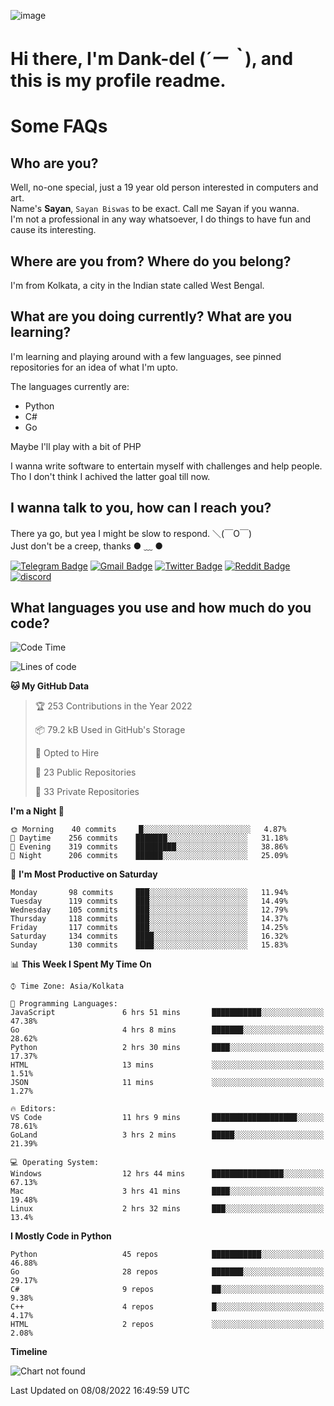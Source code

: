 ![image](https://user-images.githubusercontent.com/63096193/125182844-29f20800-e22f-11eb-8dc9-b0f2d29647bb.png)

# **Hi there, I'm Dank-del (*´ー｀*), and this is my profile readme.**
<!--  [![Profile views](https://gpvc.arturio.dev/dank-del)](https://github.com/dank-del) -->
# Some FAQs

## **Who are you?**

Well, no-one special, just a 19 year old person interested in computers and art. \
Name's **Sayan**, `Sayan Biswas` to be exact. Call me Sayan if you wanna. \
I'm not a professional in any way whatsoever, I do things to have fun and cause its interesting.

## **Where are you from? Where do you belong?**

I'm from Kolkata, a city in the Indian state called West Bengal.

## **What are you doing currently? What are you learning?**

I'm learning and playing around with a few languages, see pinned repositories for an idea of what I'm upto.

The languages currently are:

- Python
- C#
- Go

Maybe I'll play with a bit of PHP

I wanna write software to entertain myself with challenges and help people. \
Tho I don't think I achived the latter goal till now.

<!--## **Eww, I see a weeb profile.**

Can't help it, it's the best way to hide my face on this account
> Why do people hate weebs .-.

## **Cool, what more interests you?**

My interests are quite, weird. They're scattered all over the place. \
I've been fascinated by music and have studied it since the age of 6, I've performed on stage and on air but yeah now I've been away from that. I specialize in key instruments. \
Another thing that interests me is Media Production, aka, working with audio, video and broadcasting media.

> I just like art in general. also feeds the reason of me being obsessed with Japanese drawings (⋟ ﹏ ⋞)-->

## **I wanna talk to you, how can I reach you?**

There ya go, but yea I might be slow to respond. ＼(￣O￣) \
Just don't be a creep, thanks ● ﹏ ●

[![Telegram Badge](https://img.shields.io/badge/-dank_as_fuck-1ca0f1?style=flat-square&logo=telegram&logoColor=white&link=https://t.me/dank_as_fuck)](https://t.me/dank_as_fuck)
[![Gmail Badge](https://img.shields.io/badge/-chizuru@kanojo.tk-c14438?style=flat-square&logo=Gmail&logoColor=white&link=mailto:chizuru@kanojo.tk)](mailto:chizuru@kanojo.tk)
[![Twitter Badge](https://img.shields.io/twitter/follow/TheDankDel?style=social)](https://twitter.com/TheDankDel)
[![Reddit Badge](https://img.shields.io/reddit/user-karma/combined/dank_as_fuck_?style=social)](https://www.reddit.com/user/dank_as_fuck_/)
[![discord](https://discord-md-badge.vercel.app/api/shield/506536929152466945?style=social)](https://discordapp.com/users/506536929152466945)

## **What languages you use and how much do you code?**

<!--START_SECTION:waka-->
![Code Time](http://img.shields.io/badge/Code%20Time-658%20hrs%2022%20mins-blue)

![Lines of code](https://img.shields.io/badge/From%20Hello%20World%20I%27ve%20Written-786%20Thousand%20lines%20of%20code-blue)

**🐱 My GitHub Data** 

> 🏆 253 Contributions in the Year 2022
 > 
> 📦 79.2 kB Used in GitHub's Storage 
 > 
> 💼 Opted to Hire
 > 
> 📜 23 Public Repositories 
 > 
> 🔑 33 Private Repositories  
 > 
**I'm a Night 🦉** 

```text
🌞 Morning    40 commits     █░░░░░░░░░░░░░░░░░░░░░░░░   4.87% 
🌆 Daytime    256 commits    ███████░░░░░░░░░░░░░░░░░░   31.18% 
🌃 Evening    319 commits    █████████░░░░░░░░░░░░░░░░   38.86% 
🌙 Night      206 commits    ██████░░░░░░░░░░░░░░░░░░░   25.09%

```
📅 **I'm Most Productive on Saturday** 

```text
Monday       98 commits     ███░░░░░░░░░░░░░░░░░░░░░░   11.94% 
Tuesday      119 commits    ███░░░░░░░░░░░░░░░░░░░░░░   14.49% 
Wednesday    105 commits    ███░░░░░░░░░░░░░░░░░░░░░░   12.79% 
Thursday     118 commits    ███░░░░░░░░░░░░░░░░░░░░░░   14.37% 
Friday       117 commits    ███░░░░░░░░░░░░░░░░░░░░░░   14.25% 
Saturday     134 commits    ████░░░░░░░░░░░░░░░░░░░░░   16.32% 
Sunday       130 commits    ████░░░░░░░░░░░░░░░░░░░░░   15.83%

```


📊 **This Week I Spent My Time On** 

```text
⌚︎ Time Zone: Asia/Kolkata

💬 Programming Languages: 
JavaScript               6 hrs 51 mins       ███████████░░░░░░░░░░░░░░   47.38% 
Go                       4 hrs 8 mins        ███████░░░░░░░░░░░░░░░░░░   28.62% 
Python                   2 hrs 30 mins       ████░░░░░░░░░░░░░░░░░░░░░   17.37% 
HTML                     13 mins             ░░░░░░░░░░░░░░░░░░░░░░░░░   1.51% 
JSON                     11 mins             ░░░░░░░░░░░░░░░░░░░░░░░░░   1.27%

🔥 Editors: 
VS Code                  11 hrs 9 mins       ███████████████████░░░░░░   78.61% 
GoLand                   3 hrs 2 mins        █████░░░░░░░░░░░░░░░░░░░░   21.39%

💻 Operating System: 
Windows                  12 hrs 44 mins      ████████████████░░░░░░░░░   67.13% 
Mac                      3 hrs 41 mins       ████░░░░░░░░░░░░░░░░░░░░░   19.48% 
Linux                    2 hrs 32 mins       ███░░░░░░░░░░░░░░░░░░░░░░   13.4%

```

**I Mostly Code in Python** 

```text
Python                   45 repos            ███████████░░░░░░░░░░░░░░   46.88% 
Go                       28 repos            ███████░░░░░░░░░░░░░░░░░░   29.17% 
C#                       9 repos             ██░░░░░░░░░░░░░░░░░░░░░░░   9.38% 
C++                      4 repos             █░░░░░░░░░░░░░░░░░░░░░░░░   4.17% 
HTML                     2 repos             ░░░░░░░░░░░░░░░░░░░░░░░░░   2.08%

```


**Timeline**

![Chart not found](https://raw.githubusercontent.com/Dank-del/Dank-del/main/charts/bar_graph.png) 


 Last Updated on 08/08/2022 16:49:59 UTC
<!--END_SECTION:waka-->

<!--## **Can I stalk your spotify?**

Um sure.

![OwO Spotify](https://spotify-recently-played-readme.vercel.app/api?user=31fdrsslnr7nvq4ytqwtw7c4rxfm&count=5)-->

